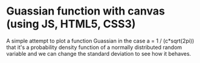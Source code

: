 # Guassian function with canvas (using JS, HTML5, CSS3) 
A simple attempt to plot a function Guassian in the case a = 1 / (c*sqrt(2pi)) that it's a probability density function of a normally distributed random variable and we can change the standard deviation to see how it behaves.
